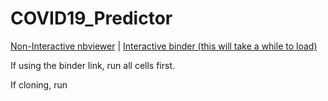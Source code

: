 # COVID19_Predictor

[Non-Interactive nbviewer](https://nbviewer.jupyter.org/github/c-aoimh/COVID19_Predictor/blob/master/COVID-19_Future_Cases_Predictor.ipynb) | [Interactive binder (this will take a while to load)](https://hub.gke.mybinder.org/user/c-aoimh-covid19_predictor-9cwim0l9/notebooks/COVID-19_Future_Cases_Predictor.ipynb?)

If using the binder link, run all cells first.

If cloning, run 

